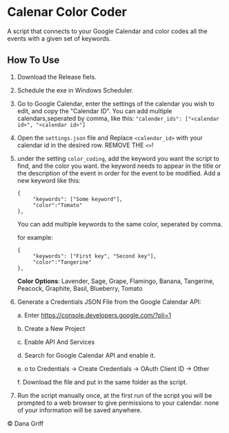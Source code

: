 # Calenar Color Coder
A script that connects to your Google Calendar and color codes all the events with a given set of keywords.

## How To Use
1. Download the Release fiels.
2. Schedule the exe in Windows Scheduler.
3. Go to Google Calendar, enter the settings of the calendar you wish to edit, and copy the "Calendar ID".
    You can add multiple calendars,seperated by comma, like this: ```"calender_ids": ["<calendar id>", "<calendar id>"]```
4. Open the ```settings.json``` file and Replace ```<calendar_id>``` with your calendar id in the desired row. REMOVE THE ```<>```!
5. under the setting ```color_coding```, add the keyword you want the script to find, and the color you want. 
    the keyword needs to appear in the title or the description of the event in order for the event to be modified. 
    Add a new keyword like this:
    ```
    {  
         "keywords": ["Some keyword"],
         "color":"Tomato"
    },
    ```
    You can add multiple keywords to the same color, seperated by comma. 
  
    for example:
    ```
    {     
         "keywords": ["First key", "Second key"],
         "color":"Tangerine"
    },
    ```
    **Color Options**: Lavender, Sage, Grape, Flamingo, Banana, Tangerine, Peacock, Graphite, Basil, Blueberry, Tomato
5. Generate a Credentials JSON File from the Google Calendar API:

    a. Enter https://console.developers.google.com/?pli=1

    b. Create a New Project

    c. Enable API And Services 

    d. Search for Google Calendar API and enable it.

    e. o to Credentials -> Create Credentials -> OAuth Client ID -> Other

    f. Download the file and put in the same folder as the script.

6. Run the script manually once, at the first run of the script you will be prompted to a web browser to give permissions to your calendar. none of your information will be saved anywhere.


© Dana Griff
